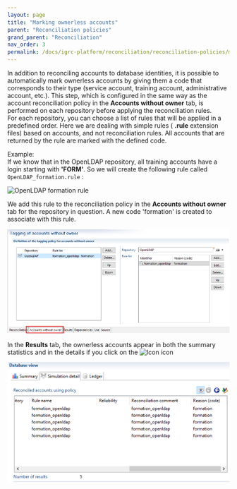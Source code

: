 ```yaml
---
layout: page
title: "Marking ownerless accounts"
parent: "Reconciliation policies"
grand_parent: "Reconciliation"
nav_order: 3
permalink: /docs/igrc-platform/reconciliation/reconciliation-policies/marking-ownerless-accounts/
---
```


In addition to reconciling accounts to database identities, it is possible to automatically mark ownerless accounts by giving them a code that corresponds to their type (service account, training account, administrative account, etc.). This step, which is configured in the same way as the account reconciliation policy in the **Accounts without owner**  tab, is performed on each repository before applying the reconciliation rules.       
For each repository, you can choose a list of rules that will be applied in a predefined order. Here we are dealing with simple rules ( **.rule**  extension files) based on accounts, and not reconciliation rules. All accounts that are returned by the rule are marked with the defined code.      

Example:     
If we know that in the OpenLDAP repository, all training accounts have a login starting with **'FORM'**. So we will create the following rule called `OpenLDAP_formation.rule`  :   

![OpenLDAP formation rule](./images/1-marking.png "OpenLDAP formation rule")   

We add this rule to the reconciliation policy in the **Accounts without owner**  tab for the repository in question. A new code 'formation' is created to associate with this rule.   

![Accounts without owner](./images/recon-nowoner.png "Accounts without owner")      

In the **Results** tab, the ownerless accounts appear in both the summary statistics and in the details if you click on the ![Icon](./images/worddav654ac553e49f9d7ff560ba4a653c97f5.png "Icon") icon

![Results](./images/recon-noowner-results.png "Results")
